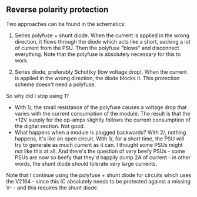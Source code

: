 ## Reverse polarity protection

Two approaches can be found in the schematics:

1. Series polyfuse + shunt diode. When the current is applied in the wrong direction, it flows through the diode which acts like a short, sucking a lot of current from the PSU. Then the polyfuse "blows" and disconnect everything. Note that the polyfuse is absolutely necessary for this to work.

2. Series diode, preferably Schottky (low voltage drop). When the current is applied in the wrong direction, the diode blocks it. This protection scheme doesn't need a polyfuse.

So why did I stop using 1?

-   With 1/, the small resistance of the polyfuse causes a voltage drop that varies with the current consumption of the module. The result is that the +12V supply for the op-amps slightly follows the current consumption of the digital section. Not good.
-   What happens when a module is plugged backwards? With 2/, nothing happens, it's like an open circuit. With 1/, for a short time, the PSU will try to generate as much current as it can. I thought some PSUs might not like this at all. And there's the question of very beefy PSUs - some PSUs are now so beefy that they'd happily dump 2A of current - in other words, the shunt diode should tolerate very large currents.

Note that I continue using the polyfuse + shunt diode for circuits which uses the V2164 - since this IC absolutely needs to be protected against a missing V- - and this requires the shunt diode.
